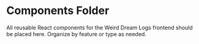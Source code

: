 # Components Folder

All reusable React components for the Weird Dream Logs frontend should be placed here. Organize by feature or type as needed. 
